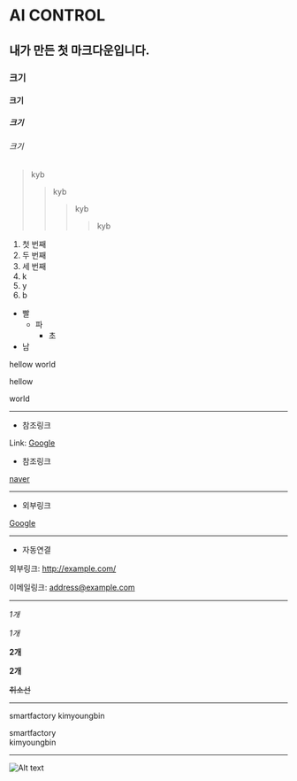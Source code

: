# AI CONTROL

## 내가 만든 첫 마크다운입니다.
### 크기
#### 크기
##### 크기
###### 크기

>  kyb
>>  kyb
>>>  kyb
>>>> kyb

1. 첫 번째
2. 두 번째
3. 세 번째
1. k
3. y 
2. b

* 빨
    + 파
        - 초
* 남        

hellow
world

hellow

world

***

+ 참조링크

Link: [Google][googlelink]

[googlelink]: https://google.com "Go google"


* 참조링크

[naver][naverlink]

[naverlink]: https://naver.com "Go naver"

***

- 외부링크

[Google](https://google.com)

***

* 자동연결

 외부링크: <http://example.com/>

 이메일링크: <address@example.com>

 ***

 *1개*

 _1개_

 **2개**

 __2개__

 ~~취소선~~

***

smartfactory
kimyoungbin

smartfactory   
kimyoungbin

***

![Alt text](/path/to/img.jpg)



